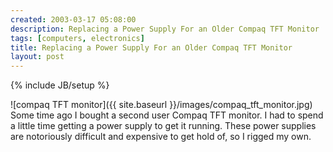 ```yaml
---
created: 2003-03-17 05:08:00
description: Replacing a Power Supply For an Older Compaq TFT Monitor
tags: [computers, electronics]
title: Replacing a Power Supply For an Older Compaq TFT Monitor
layout: post
---
```

{% include JB/setup %}

![compaq TFT monitor]({{ site.baseurl }}/images/compaq_tft_monitor.jpg)
Some time ago I bought a second user Compaq TFT monitor. I had to spend a little time getting a power supply to get it running. These power supplies are notoriously difficult and expensive to get hold of, so I rigged my own.


